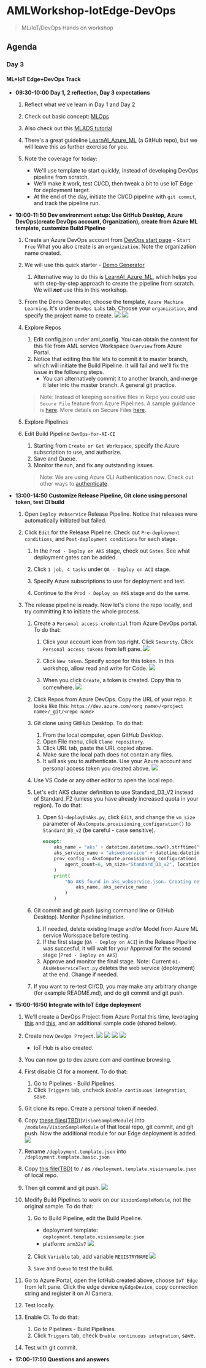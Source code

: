 # AMLWorkshop-IotEdge-DevOps
> ML/IoT/DevOps Hands on workshop

## Agenda
### Day 3

#### ML+IoT Edge+DevOps Track
- **09:30-10:00 Day 1, 2 reflection, Day 3 expectations**
    1. Reflect what we've learn in Day 1 and Day 2

    1. Check out basic concept: [MLOps](https://docs.microsoft.com/en-us/azure/machine-learning/service/concept-model-management-and-deployment)

    1. Also check out this [MLADS tutorial](https://github.com/dem108/AMLWorkshop-IotEdge-DevOps/blob/master/doc/decks/219_Tutorial_MLADS_DevOps_for_AI_Praneet_Dmitry.pdf)

    1. There's a great guideline [LearnAI_Azure_ML](https://github.com/Azure/LearnAI_Azure_ML/tree/master/devops) (a GitHub repo), but we will leave this as further exercise for you. 

    1. Note the coverage for today:
        - We'll use template to start quickly, instead of developing DevOps pipeline from scratch.
        - We'll make it work, test CI/CD, then tweak a bit to use IoT Edge for deployment target.
        - At the end of the day, initiate the CI/CD pipeline with `git commit`, and track the pipeline run. 

- **10:00-11:50 Dev environment setup: Use GitHub Desktop, Azure DevOps(create DevOps account, Organization), create from Azure ML template, customize Build Pipeline**

    1. Create an Azure DevOps account from [DevOps start page](https://azure.microsoft.com/en-us/services/devops/?nav=min) - `Start Free`
        What you also create is an `organization`. Note the organization name created.

    1. We will use this quick starter - [Demo Generator](https://azuredevopsdemogenerator.azurewebsites.net/?name=azure%20machine%20learning)
    
        1. Alternative way to do this is [LearnAI_Azure_ML](https://github.com/Azure/LearnAI_Azure_ML/tree/master/devops), which helps you with step-by-step approach to create the pipeline from scratch. We will ***not*** use this in this workshop.

    1. From the Demo Generator, choose the template, `Azure Machine Learning`. It's under `DevOps Labs` tab. Choose your `organization`, and specify the project name to create. 
        ![](https://raw.githubusercontent.com/dem108/AMLWorkshop-IotEdge-DevOps/master/doc/images/devops-generator-01-create-with-azureml-template.jpg)
        ![](https://raw.githubusercontent.com/dem108/AMLWorkshop-IotEdge-DevOps/master/doc/images/devops-generator-02-create-with-azureml-template.jpg)

    1. Explore Repos
        1. Edit config.json under aml_config. You can obtain the content for this file from AML service Workspace `Overview` from Azure Portal.
        1. Notice that editing this file lets to commit it to master branch, which will initiate the Build Pipeline. It will fail and we'll fix the issue in the following steps.
            - You can alternatively commit it to another branch, and merge it later into the master branch. A general git practice.

        > Note: Instead of keeping sensitive files in Repo you could use `Secure File` feature from Azure Pipelines. A sample guidance is [here](https://github.com/Azure/LearnAI_Azure_ML/blob/master/devops/01-Build.ipynb). More details on Secure Files [here](https://docs.microsoft.com/en-us/azure/devops/pipelines/library/secure-files?view=azure-devops).
    1. Explore Pipelines
    1. Edit Build Pipeline `DevOps-for-AI-CI`
        1. Starting from `Create or Get Workspace`, specify the Azure subscription to use, and authorize.
        1. Save and Queue.
        1. Monitor the run, and fix any outstanding issues.

        > Note: We are using Azure CLI Authentication now. Check out other ways to [authenticate](https://github.com/Azure/MachineLearningNotebooks/blob/master/how-to-use-azureml/manage-azureml-service/authentication-in-azureml/authentication-in-azure-ml.ipynb).

- **13:00-14:50 Customize Release Pipeline, Git clone using personal token, test CI build**

    1. Open `Deploy Webservice` Release Pipeline. Notice that releases were automatically initiated but failed.
    
    1. Click `Edit` for the Release Pipeline. Check out `Pre-deployment conditions`, and `Post-deployment conditions` for each stage.

        1. In the `Prod - Deploy on AKS` stage, check out `Gates`. See what deployment gates can be added.

        1. Click `1 job, 4 tasks` under `QA - Deploy on ACI` stage.

        1. Specify Azure subscriptions to use for deployment and test.

        1. Continue to the `Prod - Deploy on AKS` stage and do the same.

    1. The release pipeline is ready. Now let's clone the repo locally, and try committing it to initiate the whole process.

        1. Create a `Personal access credential` from Azure DevOps portal. To do that:
            1. Click your account icon from top right. Click `Security`. Click `Personal access tokens` from left pane.
            ![](https://raw.githubusercontent.com/dem108/AMLWorkshop-IotEdge-DevOps/master/doc/images/devops-git-clone-your-repo-create-personal-token1.jpg)

            1. Click `New token`. Specify scope for this token. In this workshop, allow read and write for Code.
            ![](https://raw.githubusercontent.com/dem108/AMLWorkshop-IotEdge-DevOps/master/doc/images/devops-git-clone-your-repo-create-personal-token2.jpg)

            1. When you click `Create`, a token is created. Copy this to somewhere.
            ![](https://raw.githubusercontent.com/dem108/AMLWorkshop-IotEdge-DevOps/master/doc/images/devops-git-clone-your-repo-create-personal-token3.jpg)

        1. Click Repos from Azure DevOps. Copy the URL of your repo. It looks like this:
            `https://dev.azure.com/<org name>/<project name>/_git/<repo name>`

        1. Git clone using GitHub Desktop. To do that:
            1. From the local computer, open GitHub Desktop.
            1. Open File menu, click `Clone repository`.
            1. Click URL tab, paste the URL copied above.
            1. Make sure the local path does not contain any files.
            1. It will ask you to authenticate. Use your Azure account and personal access token you created above.
            ![](https://raw.githubusercontent.com/dem108/AMLWorkshop-IotEdge-DevOps/master/doc/images/devops-git-clone-your-repo-with-personal-token.jpg)

        1. Use VS Code or any other editor to open the local repo.
        
        1. Let's edit AKS cluster definition to use Standard_D3_V2 instead of Standard_F2 (unless you have already increased quota in your region). To do that:

            1. Open `51-deployOnAks.py`, click `Edit`, and change the `vm_size` parameter of `AksCompute.provisioning_configuration()` to `Standard_D3_v2` (be careful - case sensitive).

                ```python
                except:
                    aks_name = "aks" + datetime.datetime.now().strftime("%m%d%H")
                    aks_service_name = "akswebservice" + datetime.datetime.now().strftime("%m%d%H")
                    prov_config = AksCompute.provisioning_configuration(
                        agent_count=6, vm_size="Standard_D3_v2", location="eastus"
                    )
                    print(
                        "No AKS found in aks_webservice.json. Creating new Aks: {} and AKS Webservice: {}".format(
                            aks_name, aks_service_name
                        )
                    )
                ```
        
        1. Git commit and git push (using command line or GitHub Desktop). Monitor Pipeline initiation.
            1. If needed, delete existing Image and/or Model from Azure ML service Workspace before testing.
            1. If the first stage (`QA - Deploy on ACI`) in the Release Pipeline was succesful, it will wait for your Approval for the second stage (`Prod - Deploy on AKS`)
            1. Approve and monitor the final stage.
                Note: Current `61-AksWebserviceTest.py` deletes the web service (deployment) at the end. Change if needed.

        1. If you want to re-test CI/CD, you may make any arbitrary change (for example README.md), and do git commit and git push. 

- **15:00-16:50 Integrate with IoT Edge deployment**

    1. We'll create a DevOps Project from Azure Portal this time, leveraging [this](https://docs.microsoft.com/ko-kr/azure/iot-edge/how-to-devops-project) and [this](https://docs.microsoft.com/en-us/azure/iot-edge/how-to-ci-cd), and an additional sample code (shared below). 
    
    1. Create new `DevOps Project`.
        ![](https://raw.githubusercontent.com/dem108/AMLWorkshop-IotEdge-DevOps/master/doc/images/devops-iot-01-new-project.jpg)
        ![](https://raw.githubusercontent.com/dem108/AMLWorkshop-IotEdge-DevOps/master/doc/images/devops-iot-02-python.jpg)
        ![](https://raw.githubusercontent.com/dem108/AMLWorkshop-Io`tEdge-DevOps/master/doc/images/devops-iot-03-simple-iotjpg.jpg)
        ![](https://raw.githubusercontent.com/dem108/AMLWorkshop-IotEdge-DevOps/master/doc/images/devops-iot-04-name-project-iothub.jpg)

        - IoT Hub is also created.

    1. You can now go to dev.azure.com and continue browsing.
    
    1. First disable CI for a moment. To do that:
        1. Go to Pipelines - Build Pipelines.
        1. Click `Triggers` tab, uncheck `Enable continuous integration`, save.

    1. Git clone its repo. Create a personal token if needed.

    1. Copy [these files(TBD)]()(`VisionSampleModule`) into `/modules/VisionSampleModule` of that local repo, git commit, and git push. Now the additional module for our Edge deployment is added.
        ![](https://raw.githubusercontent.com/dem108/AMLWorkshop-IotEdge-DevOps/master/doc/images/devops-iot-05-sample-module-added.jpg)

    1. Rename `/deployment.template.json` into `/deployment.template.basic.json`

    1. Copy [this file(TBD)]() to `/` as `/deployment.template.visionsample.json` of local repo.

    1. Then git commit and git push.
        ![](https://raw.githubusercontent.com/dem108/AMLWorkshop-IotEdge-DevOps/master/doc/images/devops-iot-06-uploaded-files.jpg)

    1. Modify Build Pipelines to work on our `VisionSampleModule`, not the original sample. To do that:
        1. Go to Build Pipeline, edit the Build Pipeline.
            - deployment template: `deployment.template.visionsample.json`
            - platform: `arm32v7`
            ![](https://raw.githubusercontent.com/dem108/AMLWorkshop-IotEdge-DevOps/master/doc/images/devops-iot-07-update-build-pipeline.jpg)

        1. Click `Variable` tab, add variable `REGISTRYNAME`
            ![](https://raw.githubusercontent.com/dem108/AMLWorkshop-IotEdge-DevOps/master/doc/images/devops-iot-08-update-build-pipeline-variable.jpg)

        1. `Save` and `Queue` to test the build.

    1. Go to Azure Portal, open the IotHub created above, choose `IoT Edge` from left pane. Click the edge device `myEdgeDevice`, copy connection string and register it on AI Camera.

    1. Test locally.

    1. Enable CI. To do that:
        1. Go to Pipelines - Build Pipelines.
        1. Click `Triggers` tab, check `Enable continuous integration`, save.

    1. Test with git commit.
    

- **17:00-17:50 Questions and answers**


